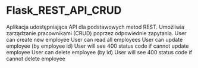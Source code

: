 # Flask_REST_API_CRUD

Aplikacja udostępniająca API dla podstawowych metod REST. Umożliwia zarządzanie pracownikami (CRUD) poprzez odpowiednie zapytania. 
User can create new employee
User can read all employees
User can update employee (by employee id)
  User will see 400 status code if cannot update employee
User can delete employee (by id)
  User will see 400 status code if cannot delete employee
